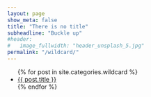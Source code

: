 ```yaml
---
layout: page
show_meta: false
title: "There is no title"
subheadline: "Buckle up"
#header:
#   image_fullwidth: "header_unsplash_5.jpg"
permalink: "/wildcard/"
---
```

<ul>
    {% for post in site.categories.wildcard %}
    <li><a href="{{ site.url }}{{ site.baseurl }}{{ post.url }}">{{ post.title }}</a></li>
    {% endfor %}
</ul>